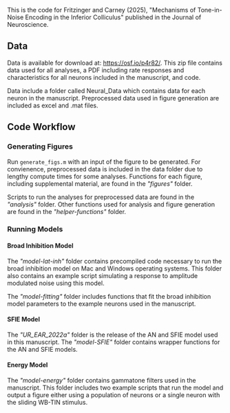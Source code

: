 This is the code for Fritzinger and Carney (2025),
"Mechanisms of Tone-in-Noise Encoding in the Inferior Colliculus" published in the Journal of Neuroscience.

## Data 

Data is available for download at: https://osf.io/p4r82/. This zip file contains data used for all analyses, 
a PDF including rate responses and characteristics for all neurons included in the manuscript, and code. 

Data include a folder called Neural_Data which contains data for each neuron in the manuscript. 
Preprocessed data used in figure generation are included as  excel and .mat files. 

## Code Workflow 

### Generating Figures 

Run ```generate_figs.m``` with an input of the figure to be generated. For convienence, preprocessed data is included 
in the data folder due to lengthy compute times for some analyses. Functions for each figure, including 
supplemental material, are found in the _"figures"_ folder. 

Scripts to run the analyses for preprocessed data are found in the _"analysis"_ folder. Other functions used for
analysis and figure generation are found in the _"helper-functions"_ folder. 

### Running Models
#### Broad Inhibition Model 

The _"model-lat-inh"_ folder contains precompiled code necessary to run the broad inhibition model on Mac and 
Windows operating systems. This folder also contains an example script simulating a response to amplitude
modulated noise using this model. 

The _"model-fitting"_ folder includes functions that fit the broad inhibition model parameters to the example
neurons used in the manuscript. 

#### SFIE Model 

The _"UR_EAR_2022a"_ folder is the release of the AN and SFIE model used in this manuscript. The _"model-SFIE"_ 
folder contains wrapper functions for the AN and SFIE models.

#### Energy Model 

The _"model-energy"_ folder contains gammatone filters used in the manuscript. This folder includes two example scripts
that run the model and output a figure either using a population of neurons or a single neuron with the sliding 
WB-TIN stimulus. 
